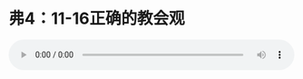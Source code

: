 # 弗4：11-16正确的教会观

<audio style="width: 100%;" preload="false" controls controlslist="nodownload"><source src="//cdn.wechat.edu.pl/audio/mp3/old/12280.mp3" type="audio/mpeg">Your browser does not support the audio element.</audio>


